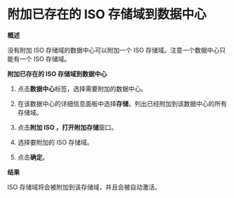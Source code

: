 # 附加已存在的 ISO 存储域到数据中心

**概述**

没有附加 ISO 存储域的数据中心可以附加一个 ISO
存储域。注意一个数据中心只能有一个 ISO 存储域。

**附加已存在的 ISO 存储域到数据中心**

1. 点击**数据中心**标签，选择需要附加的数据中心。

2. 在该数据中心的详细信息面板中选择**存储**，列出已经附加到该数据中心的所有存储域。

3. 点击**附加 ISO **，打开**附加存储**窗口。

4. 选择要附加的 ISO 存储域。

5. 点击**确定**。

**结果**

ISO 存储域将会被附加到该存储域，并且会被自动激活。
